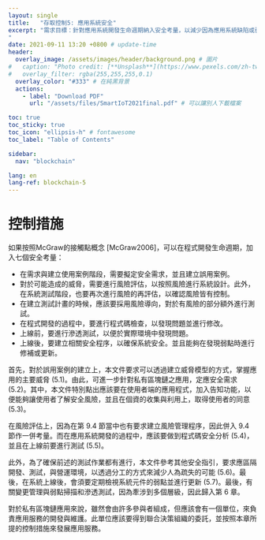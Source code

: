 ```yaml
---
layout: single
title:   "存取控制5: 應用系統安全"
excerpt: "需求目標：針對應用系統開發生命週期納入安全考量，以減少因為應用系統缺陷或弱點所造成的資安事件。
" 
date: 2021-09-11 13:20 +0800 # update-time
header:
  overlay_image: /assets/images/header/background.png # 圖片
#   caption: "Photo credit: [**Unsplash**](https://www.pexels.com/zh-tw/search/earth/)" # 可以表示圖片來源
#   overlay_filter: rgba(255,255,255,0.1)
  overlay_color: "#333" # 在純黑背景
  actions:
    - label: "Download PDF"
      url: "/assets/files/SmartIoT2021final.pdf" # 可以讓別人下載檔案

toc: true
toc_sticky: true
toc_icon: "ellipsis-h" # fontawesome
toc_label: "Table of Contents"

sidebar:
  nav: "blockchain"

lang: en
lang-ref: blockchain-5
---
```



# 控制措施
如果按照McGraw的接觸點概念 [McGraw2006]，可以在程式開發生命週期，加入七個安全考量：

- 在需求與建立使用案例階段，需要擬定安全需求，並且建立誤用案例。
- 對於可能造成的威脅，需要進行風險評估，以按照風險進行系統設計。此外，在系統測試階段，也要再次進行風險的再評估，以確認風險皆有控制。
- 在建立測試計畫的時候，應該要採用風險導向，對於有風險的部分額外進行測試。
- 在程式開發的過程中，要進行程式碼檢查，以發現問題並進行修改。
- 上線前，要進行滲透測試，以便於實際環境中發現問題。
- 上線後，要建立相關安全程序，以確保系統安全。並且能夠在發現弱點時進行修補或更新。

首先，對於誤用案例的建立上，本文件要求可以透過建立威脅模型的方式，掌握應用的主要威脅 (5.1)。由此，可進一步針對私有區塊鏈之應用，定應安全需求 (5.2)。其中，本文件特別點出應該要在使用者端的應用程式，加入告知功能，以便能夠讓使用者了解安全風險，並且在個資的收集與利用上，取得使用者的同意 (5.3)。

在風險評估上，因為在第 9.4 節當中也有要求建立風險管理程序，因此併入 9.4 節作一併考量。而在應用系統開發的過程中，應該要做到程式碼安全分析 (5.4)，並且在上線前要進行測試 (5.5)。

此外，為了確保前述的測試作業都有進行，本文件參考其他安全指引，要求應區隔開發、測試，與營運環境，以透過分工的方式來減少人為疏失的可能 (5.6)。最後，在系統上線後，會須要定期檢視系統元件的弱點並進行更新 (5.7)。最後，有關變更管理與弱點掃描和滲透測試，因為牽涉到多個層級，因此歸入第 6 章。

對於私有區塊鏈應用來說，雖然會由許多參與者組成，但應該會有一個單位，來負責應用服務的開發與維護。此單位應該要得到聯合決策組織的委託，並按照本章所提的控制措施來發展應用服務。
